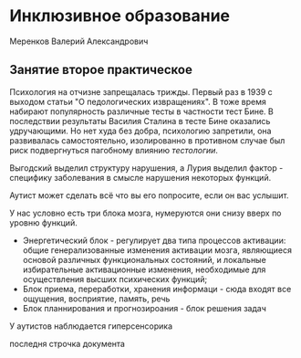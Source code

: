 # Инклюзивное образование

Меренков Валерий Александрович

## Занятие второе практическое

Психология на отчизне запрещалась трижды. Первый раз в 1939 с выходом статьи "О педологических извращениях". В тоже время набирают популярность различные тесты в частности тест Бине. В последствии результаты Василия Сталина в тесте Бине оказались удручающими. Но нет худа без добра, психологию запретили, она развивалась самостоятельно, изолированно в противном случае был риск подвергнуться пагобному влиянию _тестологии_.

Выгодский выделил структуру нарушения, а Лурия выделил фактор - специфику заболевания в смысле нарушения некоторых функций.

Аутист может сделать всё что вы его попросите, если он вас услышит.

У нас условно есть три блока мозга, нумеруются они снизу вверх по уровню функций.

* Энергетический блок - регулирует два типа процессов активации: общие генерализованные изменения активации мозга, являющиеся основой различных функциональных состояний, и локальные избирательные активационные изменения, необходимые для осуществления высших психических функций;
* Блок приема, переработки, хранения информаци - сюда входят все ощущения, восприятие, память, речь
* Блок планнирования и прогнозироания - блок решения задач

У аутистов наблюдается гиперсенсорика

последня строчка документа
